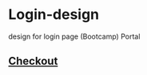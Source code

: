# Login-design
design for login page  (Bootcamp) Portal


## [Checkout](https://madhavnarayan210800.github.io/Login-design/)
